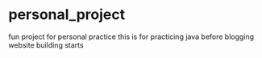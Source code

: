 # personal_project
fun project for personal practice
this is for practicing java before blogging website building starts
